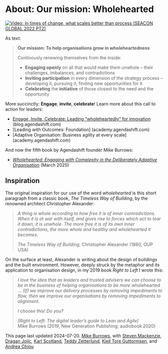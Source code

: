 # About: Our mission: Wholehearted

[![Video: In times of change, what scales better than process (SEACON GLOBAL 2022 PT2)](https://www.youtube.com/embed/ozicj7SyzjY)](https://www.youtube.com/watch?v=Dr5iAUvTCWk)


As text:

> **Our mission: To help organisations grow in wholeheartedness**
>
> Continously renewing themselves from the inside:
> 
> * **Engaging openly** on all that would make them unwhole – their challenges, imbalances, and contradictions
> * **Inviting participation** in every dimension of the strategy process – developing it, pursuing it, finding new opportunities for it
> * **Celebrating** the **initiative** of those closest to the need and the opportunity

More succinctly: **Engage**, **invite**, **celebrate**! Learn more about this call to action for leaders:

 * [Engage, Invite, Celebrate: Leading “wholeheartedly” for innovation](https://blog.agendashift.com/2024/07/11/engage-invite-celebrate-leading-wholeheartedly-for-innovation/) (blog.agendashift.com)
 * [Leading with Outcomes: Foundation] (academy.agendashift.com)
 * [Adaptive Organisation: Business agility at every scale] (academy.agendashift.com)

And now the fifth book by Agendashift founder Mike Burrows:

 * *[Wholehearted: Engaging with Complexity in the Deliberately Adaptive Organisation](/books/wholehearted)* (March 2025)

## Inspiration

The original inspiration for our use of the word *wholehearted* is this short paragraph from a classic book, *The Timeless Way of Building*, by the renowned architect Christopher Alexander:

> *A thing is whole according to how free it is of inner contradictions. When it is at war with itself, and gives rise to forces which act to tear it down, it is unwhole. The more free it is of its own inner contradictions, the more whole and healthy and wholehearted it becomes.*
>
> *The Timeless Way of Building*, Christopher Alexander (1980, OUP USA)

On the surface at least, Alexander is writing about the design of buildings and the built environment. However, deeply struck by the metaphor and its application to organisation design, in my 2019 book *Right to Left* I wrote this:

> *I love the idea that as leaders and trusted advisers we can choose to be in the business of helping organisations to be more* wholehearted *... (If) we improve our delivery processes by removing impediments to flow, then we improve our organisations by removing impediments to alignment.*
>
> *I choose this! Do you?*
>
> *[Right to Left: The digital leader’s guide to Lean and Agile]*  
> Mike Burrows (2019, New Generation Publishing; audiobook 2020)


This page last updated 2024-07-20. [Mike Burrows](https://www.agendashift.com/partners/08HVCvp/Mike+Burrows), with [Steven Mackenzie](https://www.agendashift.com/partners/08K8GjA/Steven+Mackenzie), [Dragan Jojic](https://www.agendashift.com/partners/04WdraL/Dragan+Jojic), [Karl Scotland](https://www.agendashift.com/partners/072GMPG/Karl+Scotland), [Teddy Zetterlund](https://www.agendashift.com/partners/06xh2hp/Teddy+Zetterlund), [Kjell Tore Guttormsen](https://www.agendashift.com/partners/07tzUV8/Kjell+Tore+Guttormsen), and [Andrea Chiou](https://www.agendashift.com/partners/09L3QHa/Andrea+Chiou)
